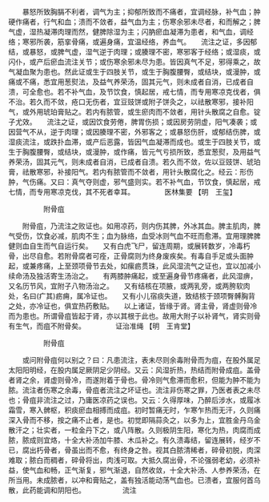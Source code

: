 <!-- { "loadSidebar": true } -->
　　暴怒所致胸膈不利者，调气为主；抑郁所致而不痛者，宜调经脉，补气血；肿硬作痛者，行气和血；溃而不敛者，益气血为主；伤寒余邪未尽者，和而解之；脾气虚，湿热凝滞肉理而然，健脾除湿为主；闪肭瘀血凝滞为患者，和气血，调经络；寒邪所袭，筋挛骨痛，或遍身痛，宜温经络，养血气。　　流注之证，多因郁结，或暴怒，或脾气虚，湿气逆于肉理；或腠理不密，寒邪客于经络；或湿痰，或闪仆，或产后瘀血流注关节；或伤寒余邪未尽为患。皆因真气不足，邪得乘之，故气凝血聚为患也。然此证或生于四肢关节，或生于胸腹腰臀，或结块，或漫肿，或痛或不痛，悉宜用葱熨法，及益气养荣汤，固其元气，则未成者自消，已成者自溃，可全愈也。若不补气血，及节饮食，慎起居，戒七情，而专用寒凉克伐者，俱不治。若久而不敛，疮口无伤者，宜豆豉饼或附子饼灸之，以祛散寒邪，接补阳气，或外用琥珀膏贴之。若内有脓管，或生瘀肉而不敛者，用针头散腐之自愈。锭子尤效。　　流注之证，或因饮食劳倦，脾胃伤损；或因房劳阴虚，阳气凑袭；或因营气不从，逆于肉理；或因腠理不密，外邪客之；或暴怒伤肝，或郁结伤脾，或湿痰流注，或跌扑血滞，或产后恶露，皆因气血凝滞而成也。或生于四肢关节，或生于胸腹腰臀，或结块，或漫肿，或作痛，皆元气亏损所致，悉宜葱熨，及用益气养荣汤，固其元气，则未成者自消，已成者自溃。若久而不敛，佐以豆豉饼、琥珀膏，祛散寒邪，补接阳气。若内有脓管而不敛者，用针头散腐化之。经云：形伤肿，气伤痛。又曰：真气夺则虚，邪气盛则实。若不补气血，节饮食，慎起居，戒七情，而专用寒凉克伐，其不死者幸耳。
　　　　医林集要 【明　王玺】

　　　　　附骨疽

　　附骨疽，乃流注之败证也。如用凉药，则内伤其脾，外冰其血。脾主肌肉，脾气受伤，饮食必减，肌肉不生；血为脉络，血受冰则气血不旺而愈滞。宜用理脾脾健则血自生而气自运行矣。　　又有白虎飞尸，留连周期，或展转数岁，冷毒朽骨，出尽自愈。若附骨腐者可痊，正骨腐则为终身废疾矣。有毒自手足或头面肿起，或兼疼痛，上至颈项骨节去处，如瘰疬贯珠，此风湿流气之证也，宜以加减小续命汤及独活寄生汤治之。　　有两膝肿痛起，或至遍身骨节疼痛者，此风湿痹，又名历节风，宜附子八物汤治之。　　又有结核在项腋，或两乳旁，或两胯软肉处，名曰(疒其)疬痈，属冷证也。　　又有小儿宿痰失道，致结核于颈项臀髆胸背之处，亦冷证也，俱宜热药敷贴。　　以上诸证，皆缘于肾。肾主骨，肾虚则骨冷而为患也。所谓骨疽皆起于肾，亦以其根于此也。故用大附子以补肾气，肾实则骨有生气，而疽不附骨矣。
　　　　证治准绳 【明　王肯堂】

　　　　　附骨疽

　　或问附骨疽何以别之？曰：凡患流注，表未尽则余毒附骨而为疽，在股外属足太阳阳明经，在股内属足厥阴足少阴经。又云：风湿折热，热结而附骨成疽。盖骨者肾之余，肾虚则骨冷，而遂附着于骨也。骨冷则气愈滞而愈积，但能为肿不能为脓。流注者伤寒之余毒，骨疽者流注之坏证也。流注非伤寒之罪，乃医者表之未尽也；骨疽非流注之过，乃庸医凉药之误也。又云：久得厚味，乃醉后涉水，或履冰霜雪，寒入髀枢，积痰瘀血相搏而成疽。初时暂痛无时，乍寒乍热而无汗，久则痛深入骨而不移，按之痛不止者，是也。初觉即隔蒜灸之，以多为上，宜胜金丹乌金散汗之；壮实者，一粒金丹下之，或八阵散。久则极阴生阳，寒化为热，肉腐而成脓，脓成则宜烙，十全大补汤加牛膝、木瓜补之。有久溃毒结，留连展转，经岁不已，腐出朽骨者，骨虽出而不愈，有终身之咎。视其白脓清稀者，碎骨初脱，肉深难取；脓白而稠者，碎骨将出，肉浅可取。大抵久腐出骨，不论强弱老幼，必须补益，使气血和畅，正气渐复，邪气渐退，自然收敛，十全大补汤、人参养荣汤，在所当用。未成脓者，以冲和膏贴之，盖有独活能动荡气血也。已溃者，宜服何首乌散，此药能调和阴阳也。
　　　　　流注

